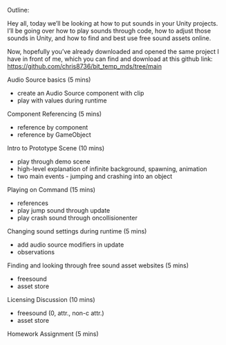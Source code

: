 Outline:

Hey all, today we’ll be looking at how to put sounds in your Unity projects. I’ll be going over how to play sounds through code, how to adjust those sounds in Unity, and how to find and best use free sound assets online.

Now, hopefully you’ve already downloaded and opened the same project I have in front of me, which you can find and download at this github link: https://github.com/chris8736/bit_temp_mds/tree/main 

Audio Source basics (5 mins)

- create an Audio Source component with clip
- play with values during runtime

Component Referencing (5 mins)

- reference by component
- reference by GameObject

Intro to Prototype Scene (10 mins)

- play through demo scene
- high-level explanation of infinite background, spawning, animation
- two main events - jumping and crashing into an object

Playing on Command (15 mins)

- references
- play jump sound through update
- play crash sound through oncollisionenter

Changing sound settings during runtime (5 mins)

- add audio source modifiers in update
- observations

Finding and looking through free sound asset websites (5 mins)

- freesound
- asset store

Licensing Discussion (10 mins)

- freesound (0, attr., non-c attr.)
- asset store

Homework Assignment (5 mins)
